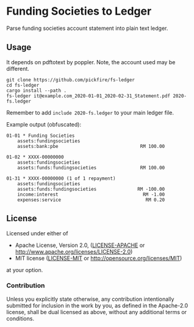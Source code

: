 Funding Societies to Ledger
===========================

Parse funding societies account statement into plain text ledger.

## Usage

It depends on pdftotext by poppler. Note, the account used may be different.

    git clone https://github.com/pickfire/fs-ledger
    cd fs-ledger
    cargo install --path .
    fs-ledger it@example.com_2020-01-01_2020-02-31_Statement.pdf 2020-fs.ledger
    
Remember to add `include 2020-fs.ledger` to your main ledger file.

Example output (obfuscated):

```ledger
01-01 * Funding Societies
	assets:fundingsocieties
	assets:bank:pbe                              RM 100.00

01-02 * XXXX-00000000
	assets:fundingsocieties
	assets:funds:fundingsocieties                RM 100.00

01-31 * XXXX-00000000 (1 of 1 repayment)
	assets:fundingsocieties
	assets:funds:fundingsocieties               RM -100.00
	income:interest                               RM -1.00
	expenses:service                               RM 0.20
```

## License

Licensed under either of

 * Apache License, Version 2.0, ([LICENSE-APACHE](LICENSE-APACHE) or http://www.apache.org/licenses/LICENSE-2.0)
 * MIT license ([LICENSE-MIT](LICENSE-MIT) or http://opensource.org/licenses/MIT)

at your option.

### Contribution

Unless you explicitly state otherwise, any contribution intentionally submitted
for inclusion in the work by you, as defined in the Apache-2.0 license, shall
be dual licensed as above, without any additional terms or conditions.
